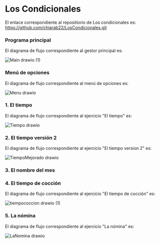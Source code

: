 # Los Condicionales

El enlace correspondiente al repositiorio de Los condicionales es: https://github.com/chiarab22/LosCondicionales.git

### Programa principal
El diagrama de flujo correspondiente al gestor principal es:

![Main drawio (1)](https://user-images.githubusercontent.com/98779707/154840395-c58d93ff-6d08-4003-a5d0-a3a3150b177a.svg)

### Menú de opciones
El diagrama de flujo correspondiente al menú de opciones es:

![Menu drawio](https://user-images.githubusercontent.com/98779707/154840483-424c9a25-9feb-4d96-a7b4-62e78eb5cbaa.svg)


### 1. El tiempo
El diagrama de flujo correspondiente al ejercicio "El tiempo" es:

![Tiempo drawio](https://user-images.githubusercontent.com/98779707/154840451-da1d4de6-752c-4c0b-9381-73021c0b3276.svg)


### 2. El tiempo versión 2
El diagrama de flujo correspondiente al ejercicio "El tiempo version 2" es:

![TiempoMejorado drawio](https://user-images.githubusercontent.com/98779707/154840521-6c170385-71d1-4f02-9043-9f779b5fe7a8.svg)


### 3. El nombre del mes

### 4. El tiempo de cocción
El diagrama de flujo correspondiente al ejercicio "El tiempo de cocción" es:

![tiempococcion drawio (1)](https://user-images.githubusercontent.com/98825807/154819977-48c0458f-9861-4898-a502-803068ea091c.svg)


### 5. La nómina
El diagrama de flujo correspondiente al ejercicio "La nómina" es:

![LaNomina drawio](https://user-images.githubusercontent.com/98825807/154841424-6d4bdad3-4cc8-4eac-9841-c60eb390fe6b.svg)
